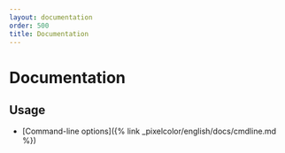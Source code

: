```yaml
---
layout: documentation
order: 500
title: Documentation
---
```

# Documentation

## Usage

* [Command-line options]({% link _pixelcolor/english/docs/cmdline.md %})
